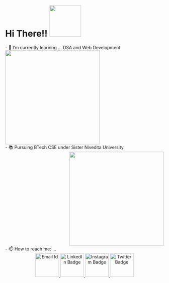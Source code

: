   <h1>
    Hi There!! 
    <img src= "https://media.giphy.com/media/JblHbHS69jNF0bnGgL/giphy.gif" width="100"> 
  </h1>
  - 🌱 I’m currently learning ... DSA and Web Development
  <div>
   <div align="left">
     <img src="https://media.giphy.com/media/Se3tQYUkwHwbDnIHww/giphy.gif" width="300">
  </div>
  - 📚 Pursuing BTech CSE under Sister Nivedita University
   <div align="right">
    <img src="https://media.giphy.com/media/M4NykXxUE0HAcK7UJ6/giphy.gif" width="300">
   </div>
  </div>
 - 📫 How to reach me: ...
 
 <div id="badges"  align="center">
   <a href="chandreyeeshome04@gmail.com">
    <img src="https://media.giphy.com/media/0XeE5NtCrXCnvZRUGM/giphy.gif" alt="Email Id" width="75">
  </a>
  <a href="https://www.linkedin.com/in/chandreyee-shome-086084255/overlay/contact-info/">
    <img src="https://media.giphy.com/media/QhPL2mdDVzeuHiRcIw/giphy.gif" alt="LinkedIn Badge" width="75">
  </a>
  <a href="https://www.instagram.com/the_twilight_dreamer/">
    <img src="https://media.giphy.com/media/LRmAJdxHPzuF3yIBBL/giphy.gif" alt="Instagram Badge" width="75">
  </a>
  <a href="https://twitter.com/ChandreyeeShome">
    <img src="https://media.giphy.com/media/e6YbWDajUKSzebFVuB/giphy.gif" alt="Twitter Badge" width="75">
  </a>
</div>






